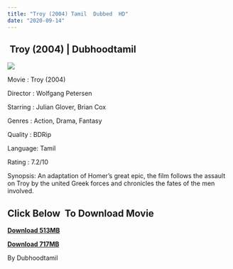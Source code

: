 ```yaml
---
title: "Troy (2004) Tamil  Dubbed  HD"
date: "2020-09-14"
---
```


##  Troy (2004) | Dubhoodtamil

[![](https://1.bp.blogspot.com/-RrMCeM8I5YI/X18T2OnZM7I/AAAAAAAACcM/5CJuoeeirOEKIoLechI2QZ6XSwRKcs27QCNcBGAsYHQ/w338-h500/MV5BMTk5MzU1MDMwMF5BMl5BanBnXkFtZTcwNjczODMzMw{7c91919003b18fbfe18f8d0a8715b92cf9e57c9a8b9d318e5deae4019927ce00}2540{7c91919003b18fbfe18f8d0a8715b92cf9e57c9a8b9d318e5deae4019927ce00}2540._V1_.jpg)](https://1.bp.blogspot.com/-RrMCeM8I5YI/X18T2OnZM7I/AAAAAAAACcM/5CJuoeeirOEKIoLechI2QZ6XSwRKcs27QCNcBGAsYHQ/s2048/MV5BMTk5MzU1MDMwMF5BMl5BanBnXkFtZTcwNjczODMzMw{7c91919003b18fbfe18f8d0a8715b92cf9e57c9a8b9d318e5deae4019927ce00}2540{7c91919003b18fbfe18f8d0a8715b92cf9e57c9a8b9d318e5deae4019927ce00}2540._V1_.jpg)

Movie : Troy (2004) 

Director : Wolfgang Petersen 

Starring : Julian Glover, Brian Cox 

Genres : Action, Drama, Fantasy 

Quality : BDRip 

Language: Tamil 

Rating : 7.2/10 

Synopsis: An adaptation of Homer’s great epic, the film follows the assault on Troy by the united Greek forces and chronicles the fates of the men involved.

## **Click Below  To Download Movie**

**[Download 513MB](https://oncehelp.com/tory-1)**

**[Download 717MB](https://oncehelp.com/tory-2)**

By Dubhoodtamil
